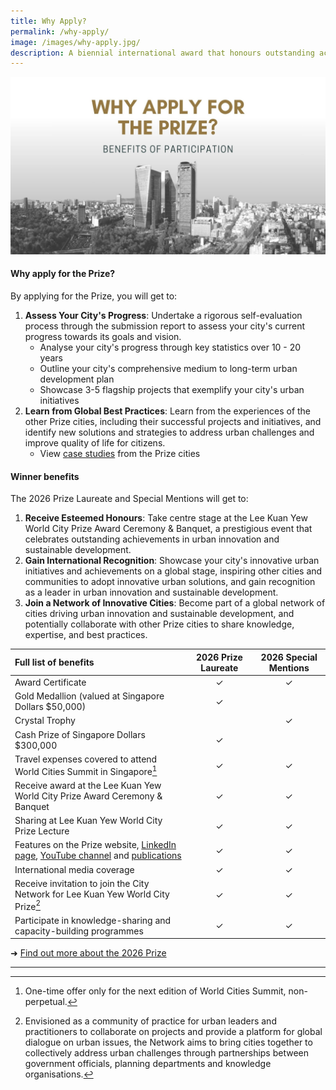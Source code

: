 ```yaml
---
title: Why Apply?
permalink: /why-apply/
image: /images/why-apply.jpg/
description: A biennial international award that honours outstanding achievements and contributions to the creation of liveable, vibrant and sustainable urban communities around the world.
---
```


![Why oh why](/images/why-apply.jpg)

#### **Why apply for the Prize?**

By applying for the Prize, you will get to: 

1. **Assess Your City's Progress**: Undertake a rigorous self-evaluation process through the submission report to assess your city's current progress towards its goals and vision.
   - Analyse your city's progress through key statistics over 10 - 20 years
   - Outline your city's comprehensive medium to long-term urban development plan
   - Showcase 3-5 flagship projects that exemplify your city's urban initiatives 
2. **Learn from Global Best Practices**: Learn from the experiences of the other Prize cities, including their successful projects and initiatives, and identify new solutions and strategies to address urban challenges and improve quality of life for citizens.
   - View [case studies](/resources/case-studies/) from the Prize cities

#### **Winner benefits**

The 2026 Prize Laureate and Special Mentions will get to:

1. **Receive Esteemed Honours**: Take centre stage at the Lee Kuan Yew World City Prize Award Ceremony & Banquet, a prestigious event that celebrates outstanding achievements in urban innovation and sustainable development.
2. **Gain International Recognition**: Showcase your city's innovative urban initiatives and achievements on a global stage, inspiring other cities and communities to adopt innovative urban solutions, and gain recognition as a leader in urban innovation and sustainable development. 
3. **Join a Network of Innovative Cities**: Become part of a global network of cities driving urban innovation and sustainable development, and potentially collaborate with other Prize cities to share knowledge, expertise, and best practices.

| Full list of benefits | 2026 Prize Laureate | 2026 Special Mentions |
|:---|:---:|:---:|
| Award Certificate | ✓ | ✓ |
| Gold Medallion (valued at Singapore Dollars $50,000) | ✓ |  |
| Crystal Trophy |  | ✓ |
| Cash Prize of Singapore Dollars $300,000 | ✓ |  |
| Travel expenses covered to attend World Cities Summit in Singapore[^1] | ✓ | ✓ |
| Receive award at the Lee Kuan Yew World City Prize Award Ceremony & Banquet | ✓ | ✓ |
| Sharing at Lee Kuan Yew World City Prize Lecture | ✓ | ✓ |
| Features on the Prize website, [LinkedIn page](https://www.linkedin.com/company/worldcityprize/), [YouTube channel](https://www.youtube.com/@worldcityprize) and [publications](documents/worldcityprize-2024.pdf/) | ✓ | ✓ |
| International media coverage | ✓ | ✓ |
| Receive invitation to join the City Network for Lee Kuan Yew World City Prize[^2] | ✓ | ✓ |
| Participate in knowledge-sharing and capacity-building programmes | ✓ | ✓ |

➜ [Find out more about the 2026 Prize](/prize-cycle/)

---

[^1]: One-time offer only for the next edition of World Cities Summit, non-perpetual.
[^2]: Envisioned as a community of practice for urban leaders and practitioners to collaborate on projects and provide a platform for global dialogue on urban issues, the Network aims to bring cities together to collectively address urban challenges through partnerships between government officials, planning departments and knowledge organisations.
